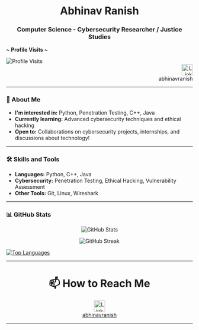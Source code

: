 <h1 align="center">Abhinav Ranish</h1>
<h3 align="center">Computer Science - Cybersecurity Researcher / Justice Studies</h3>

<div align="left">
  <p><b>~ Profile Visits ~</b></p>
  <img src="https://profile-counter.glitch.me/abhinav-ranish/count.svg" alt="Profile Visits">
</div>

<div align="right">
    <a href="https://www.linkedin.com/in/abhinavranish/" target="_blank" style="text-decoration:none;">
      <img src="https://github.com/gauravghongde/social-icons/blob/master/SVG/White/LinkedIN_white.svg?raw=true" alt="LinkedIn" width="30" height="30">
    </a>
    <br><span>abhinavranish</span>
</div>


---

### 👀 About Me

- **I'm interested in:** Python, Penetration Testing, C++, Java
- **Currently learning:** Advanced cybersecurity techniques and ethical hacking
- **Open to:** Collaborations on cybersecurity projects, internships, and discussions about technology!

---

### 🛠️ Skills and Tools

- **Languages:** Python, C++, Java
- **Cybersecurity:** Penetration Testing, Ethical Hacking, Vulnerability Assessment
- **Other Tools:** Git, Linux, Wireshark

---

### 📊 GitHub Stats

<p align="center">
  <img src="https://github-readme-stats.vercel.app/api?username=Abhinav-ranish&count_private=true&bg_color=30,e96443,904e95&title_color=fff&text_color=fff" alt="GitHub Stats">
</p>

<p align="center">
  <img src="https://github-readme-streak-stats.herokuapp.com/?user=abhinav-ranish&theme=dark" alt="GitHub Streak">
</p>

[![Top Languages](https://github-readme-stats.vercel.app/api/top-langs/?username=Abhinav-ranish&layout=compact&theme=radical&size_weight=0.1&count_weight=0.9&exclude_repo=Internship-Website)](https://github.com/Abhinav-ranish)

---

<h1 align="center">📫 How to Reach Me</h1>

<p align="center">
    <a href="https://www.linkedin.com/in/abhinavranish/" target="_blank" style="text-decoration:none;">
      <img src="https://github.com/gauravghongde/social-icons/blob/master/SVG/White/LinkedIN_white.svg?raw=true" alt="LinkedIn" width="30" height="30">
    </a>
    <br><a href="https://www.linkedin.com/in/abhinavranish/" target="_blank">abhinavranish</a>
</p>

---

<!---
Abhinav-ranish/Abhinav-ranish is a ✨ special ✨ repository because its `README.md` (this file) appears on your GitHub profile.
You can click the Preview link to take a look at your changes.
--->

